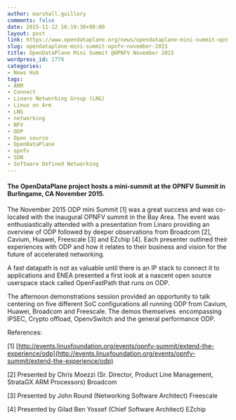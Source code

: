```yaml
---
author: marshall.guillory
comments: false
date: 2015-11-12 16:19:30+00:00
layout: post
link: https://www.opendataplane.org/news/opendataplane-mini-summit-opnfv-november-2015/
slug: opendataplane-mini-summit-opnfv-november-2015
title: OpenDataPlane Mini Summit @OPNFV November 2015
wordpress_id: 1779
categories:
- News Hub
tags:
- ARM
- Connect
- Linaro Networking Group (LNG)
- Linux on Arm
- LNG
- networking
- NFV
- ODP
- Open source
- OpenDataPlane
- opnfv
- SDN
- Software Defined Networking
---
```


#### The OpenDataPlane project hosts a mini-summit at the OPNFV Summit in Burlingame, CA November 2015.

The November 2015 ODP mini Summit [1] was a great success and was co-located with the inaugural OPNFV summit in the Bay Area. The event was enthusiastically attended with a presentation from Linaro providing an overview of ODP followed by deeper observations from Broadcom [2], Cavium, Huawei, Freescale [3] and EZchip [4]. Each presenter outlined their experiences with ODP and how it relates to their business and vision for the future of accelerated networking.

A fast datapath is not as valuable until there is an IP stack to connect it to applications and ENEA presented a first look at a nascent open source userspace stack called OpenFastPath that runs on ODP.

The afternoon demonstrations session provided an opportunity to talk centering on five different SoC configurations all running ODP from Cavium, Huawei, Broadcom and Freescale. The demos themselves  encompassing IPSEC, Crypto offload, OpenvSwitch and the general performance ODP.

References:

[1] [http://events.linuxfoundation.org/events/opnfv-summit/extend-the-experience/odp](http://events.linuxfoundation.org/events/opnfv-summit/extend-the-experience/odp)

[2] Presented by Chris Moezzi (Sr. Director, Product Line Management, StrataGX ARM Processors) Broadcom

[3] Presented by John Round (Networking Software Architect) Freescale

[4] Presented by Gilad Ben Yossef (Chief Software Architect) EZchip
